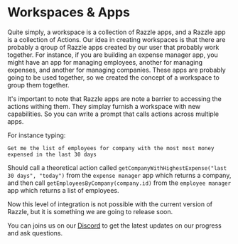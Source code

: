 # Workspaces & Apps

Quite simply, a workspace is a collection of Razzle apps, and a Razzle app is a collection of Actions. Our idea in creating workspaces is that there are probably a qroup of Razzle apps created by our user that probably work together. For instance, if you are building an expense manager app, you might have an app for managing employees, another for managing expenses, and another for managing companies. These apps are probably going to be used together, so we created the concept of a workspace to group them together.

It's important to note that Razzle apps are note a barrier to accessing the actions withing them. They simplay furnish a workspace with new capabilities. So you can write a prompt that calls actions across multiple apps.

For instance typing:

```
Get me the list of employees for company with the most most money expensed in the last 30 days

```

Should call a theoretical action called `getCompanyWithHighestExpense("last 30 days", "today")` from the `expense manager` app which returns a company, and then call `getEmployeesByCompany(company.id)` from the `employee manager` app which returns a list of employees.

Now this level of integration is not possible with the current version of Razzle, but it is something we are going to release soon.

You can joins us on our [Discord](https://discord.gg/TzRt9wQM5u) to get the latest updates on our progress and ask questions.
